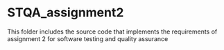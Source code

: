 # STQA_assignment2
This folder includes the source code that implements the requirements of assignment 2 for software testing and quality assurance 
